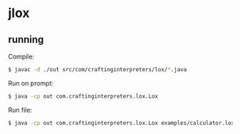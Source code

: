 # jlox

## running
Compile: 
```sh
$ javac -d ./out src/com/craftinginterpreters/lox/*.java
```

Run on prompt:
```sh
$ java -cp out com.craftinginterpreters.lox.Lox
```

Run file: 
```sh
$ java -cp out com.craftinginterpreters.lox.Lox examples/calculator.lox
```
